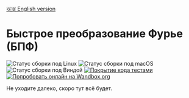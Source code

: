 [:uk: English version](README.en.md)

Быстрое преобразование Фурье (БПФ)
==================================

![Статус сборки под Linux](https://github.com/izvolov/fftpp/workflows/Linux/badge.svg) ![Статус сборки под macOS](https://github.com/izvolov/fftpp/workflows/macOS/badge.svg) ![Статус сборки под Виндой](https://github.com/izvolov/fftpp/workflows/Windows/badge.svg) [![Покрытие кода тестами](https://codecov.io/gh/izvolov/fftpp/branch/master/graph/badge.svg)](https://codecov.io/gh/izvolov/fftpp) [![Попробовать онлайн на Wandbox.org](https://img.shields.io/badge/try-online-blue.svg)](https://wandbox.org/permlink/87aHodYl9BSqEtFR)

Не уходите далеко, скоро тут всё будет.
